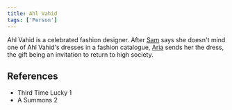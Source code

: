 ```yaml
---
title: Ahl Vahid
tags: ['Person']
---
```

Ahl Vahid is a celebrated fashion designer. After [Sam](_wiki/sam.md) says she doesn't mind one of Ahl Vahid's dresses in a fashion catalogue, [Aria](_wiki/aria.md) sends her the dress, the gift being an invitation to return to high society.

## References
- Third Time Lucky 1
- A Summons 2
